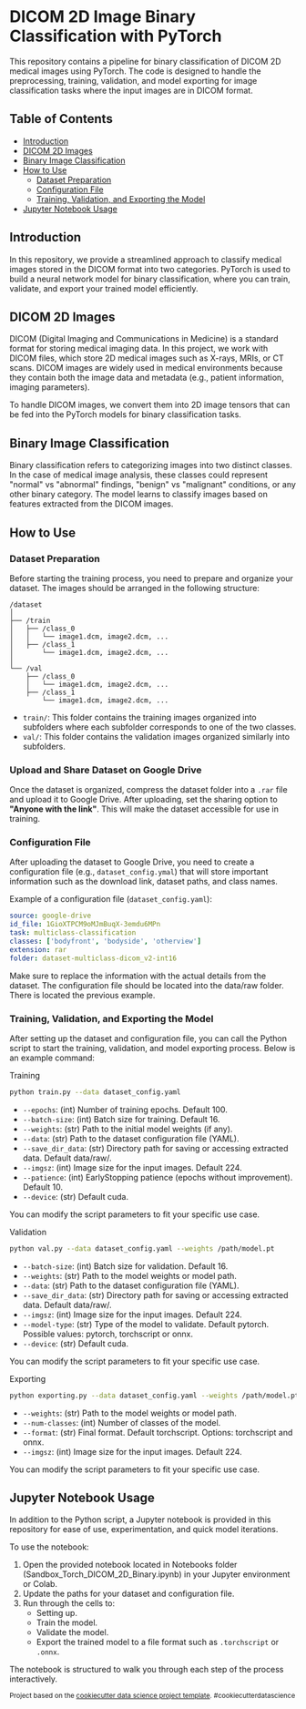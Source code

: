 # DICOM 2D Image Binary Classification with PyTorch

This repository contains a pipeline for binary classification of DICOM 2D medical images using PyTorch. The code is designed to handle the preprocessing, training, validation, and model exporting for image classification tasks where the input images are in DICOM format.

## Table of Contents
- [Introduction](#introduction)
- [DICOM 2D Images](#dicom-2d-images)
- [Binary Image Classification](#binary-image-classification)
- [How to Use](#how-to-use)
  - [Dataset Preparation](#dataset-preparation)
  - [Configuration File](#configuration-file)
  - [Training, Validation, and Exporting the Model](#training-validation-and-exporting-the-model)
- [Jupyter Notebook Usage](#jupyter-notebook-usage)

## Introduction

In this repository, we provide a streamlined approach to classify medical images stored in the DICOM format into two categories. PyTorch is used to build a neural network model for binary classification, where you can train, validate, and export your trained model efficiently.

## DICOM 2D Images

DICOM (Digital Imaging and Communications in Medicine) is a standard format for storing medical imaging data. In this project, we work with DICOM files, which store 2D medical images such as X-rays, MRIs, or CT scans. DICOM images are widely used in medical environments because they contain both the image data and metadata (e.g., patient information, imaging parameters).

To handle DICOM images, we convert them into 2D image tensors that can be fed into the PyTorch models for binary classification tasks.

## Binary Image Classification

Binary classification refers to categorizing images into two distinct classes. In the case of medical image analysis, these classes could represent "normal" vs "abnormal" findings, "benign" vs "malignant" conditions, or any other binary category. The model learns to classify images based on features extracted from the DICOM images.

## How to Use

### Dataset Preparation

Before starting the training process, you need to prepare and organize your dataset. The images should be arranged in the following structure:

```plaintext
/dataset
│
├── /train
│   ├── /class_0
│   │   └── image1.dcm, image2.dcm, ...
│   ├── /class_1
│       └── image1.dcm, image2.dcm, ...
│
└── /val
    ├── /class_0
    │   └── image1.dcm, image2.dcm, ...
    ├── /class_1
        └── image1.dcm, image2.dcm, ...
```

- `train/`: This folder contains the training images organized into subfolders where each subfolder corresponds to one of the two classes.
- `val/`: This folder contains the validation images organized similarly into subfolders.

### Upload and Share Dataset on Google Drive

Once the dataset is organized, compress the dataset folder into a `.rar` file and upload it to Google Drive. After uploading, set the sharing option to **"Anyone with the link"**. This will make the dataset accessible for use in training.

### Configuration File

After uploading the dataset to Google Drive, you need to create a configuration file (e.g., `dataset_config.ymal`) that will store important information such as the download link, dataset paths, and class names.

Example of a configuration file (`dataset_config.yaml`):

```yaml
source: google-drive
id_file: 1GioXTPCM9oMJmBuqX-3emdu6MPn
task: multiclass-classification
classes: ['bodyfront', 'bodyside', 'otherview']
extension: rar
folder: dataset-multiclass-dicom_v2-int16
```

Make sure to replace the information with the actual details from the dataset. The configuration file should be located into the data/raw folder. There is located the previous example.

### Training, Validation, and Exporting the Model

After setting up the dataset and configuration file, you can call the Python script to start the training, validation, and model exporting process. Below is an example command:

Training

```bash
python train.py --data dataset_config.yaml 
```

- `--epochs`: (int) Number of training epochs. Default 100.
- `--batch-size`: (int) Batch size for training. Default 16.
- `--weights`: (str) Path to the initial model weights (if any). 
- `--data`: (str) Path to the dataset configuration file (YAML).
- `--save_dir_data`: (str) Directory path for saving or accessing extracted data. Default data/raw/.
- `--imgsz`: (int) Image size for the input images. Default 224.
- `--patience`: (int) EarlyStopping patience (epochs without improvement). Default 10.
- `--device`: (str) Default cuda.

You can modify the script parameters to fit your specific use case.

Validation

```bash
python val.py --data dataset_config.yaml --weights /path/model.pt
```

- `--batch-size`: (int) Batch size for validation. Default 16.
- `--weights`: (str) Path to the model weights or model path. 
- `--data`: (str) Path to the dataset configuration file (YAML).
- `--save_dir_data`: (str) Directory path for saving or accessing extracted data. Default data/raw/.
- `--imgsz`: (int) Image size for the input images. Default 224.
- `--model-type`: (str) Type of the model to validate. Default pytorch. Possible values: pytorch, torchscript or onnx.
- `--device`: (str) Default cuda.

You can modify the script parameters to fit your specific use case.

Exporting

```bash
python exporting.py --data dataset_config.yaml --weights /path/model.pt
```

- `--weights`: (str) Path to the model weights or model path. 
- `--num-classes`: (int) Number of classes of the model.
- `--format`: (str) Final format. Default torchscript. Options: torchscript and onnx.
- `--imgsz`: (int) Image size for the input images. Default 224.

You can modify the script parameters to fit your specific use case.

## Jupyter Notebook Usage

In addition to the Python script, a Jupyter notebook is provided in this repository for ease of use, experimentation, and quick model iterations.

To use the notebook:

1. Open the provided notebook located in Notebooks folder (Sandbox_Torch_DICOM_2D_Binary.ipynb) in your Jupyter environment or Colab.
2. Update the paths for your dataset and configuration file.
3. Run through the cells to:
   - Setting up.
   - Train the model.
   - Validate the model.
   - Export the trained model to a file format such as `.torchscript` or `.onnx`.

The notebook is structured to walk you through each step of the process interactively.

<p><small>Project based on the <a target="_blank" href="https://drivendata.github.io/cookiecutter-data-science/">cookiecutter data science project template</a>. #cookiecutterdatascience</small></p>
